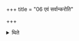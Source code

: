 +++
title = "06 एवं सर्वान्करोति"

+++

<details><summary>थिते</summary>

एवं सर्वान्करोति ६
</details>
